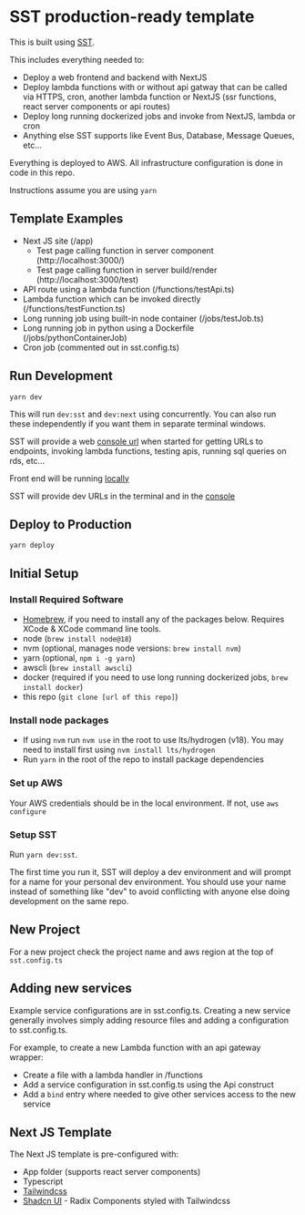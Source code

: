 # SST production-ready template

This is built using [SST](https://docs.sst.dev/).

This includes everything needed to:

- Deploy a web frontend and backend with NextJS
- Deploy lambda functions with or without api gatway that can be called via HTTPS, cron, another lambda function or NextJS (ssr functions, react server components or api routes)
- Deploy long running dockerized jobs and invoke from NextJS, lambda or cron
- Anything else SST supports like Event Bus, Database, Message Queues, etc...

Everything is deployed to AWS. All infrastructure configuration is done in code in this repo.

Instructions assume you are using `yarn`

## Template Examples

- Next JS site (/app)
  - Test page calling function in server component (http://localhost:3000/)
  - Test page calling function in server build/render (http://localhost:3000/test)
- API route using a lambda function (/functions/testApi.ts)
- Lambda function which can be invoked directly (/functions/testFunction.ts)
- Long running job using built-in node container (/jobs/testJob.ts)
- Long running job in python using a Dockerfile (/jobs/pythonContainerJob)
- Cron job (commented out in sst.config.ts)

## Run Development

`yarn dev`

This will run `dev:sst` and `dev:next` using concurrently. You can also run these independently if you want them in separate terminal windows.

SST will provide a web [console url](https://console.sst.dev/) when started for getting URLs to endpoints, invoking lambda functions, testing apis, running sql queries on rds, etc...

Front end will be running [locally](http://localhost:3000)

SST will provide dev URLs in the terminal and in the [console](https://console.sst.dev)

## Deploy to Production

`yarn deploy`

## Initial Setup

### Install Required Software

- [Homebrew](https://brew.sh), if you need to install any of the packages below. Requires XCode & XCode command line tools.
- node (`brew install node@18`)
- nvm (optional, manages node versions: `brew install nvm`)
- yarn (optional, `npm i -g yarn`)
- awscli (`brew install awscli`)
- docker (required if you need to use long running dockerized jobs, `brew install docker`)
- this repo (`git clone [url of this repo]`)

### Install node packages

- If using `nvm` run `nvm use` in the root to use lts/hydrogen (v18). You may need to install first using `nvm install lts/hydrogen`
- Run `yarn` in the root of the repo to install package dependencies

### Set up AWS

Your AWS credentials should be in the local environment. If not, use `aws configure`

### Setup SST

Run `yarn dev:sst`.

The first time you run it, SST will deploy a dev environment and will prompt for a name for your personal dev environment. You should use your name instead of something like "dev" to avoid conflicting with anyone else doing development on the same repo.

## New Project

For a new project check the project name and aws region at the top of `sst.config.ts`

## Adding new services

Example service configurations are in sst.config.ts. Creating a new service generally involves simply adding resource files and adding a configuration to sst.config.ts.

For example, to create a new Lambda function with an api gateway wrapper:

- Create a file with a lambda handler in /functions
- Add a service configuration in sst.config.ts using the Api construct
- Add a `bind` entry where needed to give other services access to the new service

## Next JS Template

The Next JS template is pre-configured with:

- App folder (supports react server components)
- Typescript
- [Tailwindcss](https://tailwindcss.com/docs/installation)
- [Shadcn UI](https://ui.shadcn.com/) - Radix Components styled with Tailwindcss
